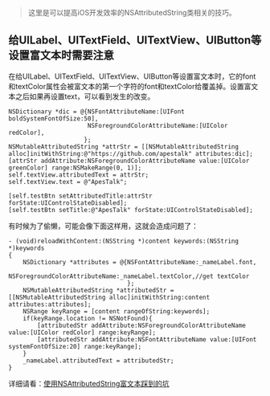 > 这里是可以提高iOS开发效率的NSAttributedString类相关的技巧。

## 给UILabel、UITextField、UITextView、UIButton等设置富文本时需要注意


在给UILabel、UITextField、UITextView、UIButton等设置富文本时，它的font和textColor属性会被富文本的第一个字符的font和textColor给覆盖掉。设置富文本之后如果再设置text，可以看到发生的改变。


```
NSDictionary *dic = @{NSFontAttributeName:[UIFont boldSystemFontOfSize:50],
                      NSForegroundColorAttributeName:[UIColor redColor],
                     };
NSMutableAttributedString *attrStr = [[NSMutableAttributedString alloc]initWithString:@"https://github.com/apestalk" attributes:dic];
[attrStr addAttribute:NSForegroundColorAttributeName value:[UIColor greenColor] range:NSMakeRange(0, 1)];
self.textView.attributedText = attrStr;
self.textView.text = @"ApesTalk";

[self.testBtn setAttributedTitle:attrStr forState:UIControlStateDisabled];
[self.testBtn setTitle:@"ApesTalk" forState:UIControlStateDisabled];
```

有时候为了偷懒，可能会像下面这样用，这就会造成问题了：

```
- (void)reloadWithContent:(NSString *)content keywords:(NSString *)keywords
{
    NSDictionary *attributes = @{NSFontAttributeName:_nameLabel.font,
                                 NSForegroundColorAttributeName:_nameLabel.textColor,//get textColor
                                 };
    NSMutableAttributedString *attributedStr = [[NSMutableAttributedString alloc]initWithString:content attributes:attributes];
    NSRange keyRange = [content rangeOfString:keywords];
    if(keyRange.location != NSNotFound){
        [attributedStr addAttribute:NSForegroundColorAttributeName value:[UIColor redColor] range:keyRange];
        [attributedStr addAttribute:NSFontAttributeName value:[UIFont systemFontOfSize:20] range:keyRange];
    }
    _nameLabel.attributedText = attributedStr;
}
```

详细请看：[使用NSAttributedString富文本踩到的坑](https://www.jianshu.com/p/943d5c0ae7b8)
